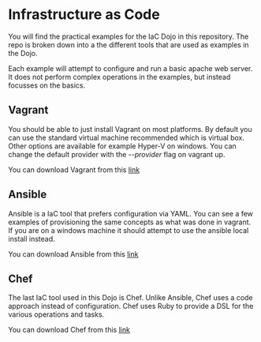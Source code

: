 # Infrastructure as Code

You will find the practical examples for the IaC Dojo in this repository. The
repo is broken down into a the different tools that are used as examples in
the Dojo.

Each example will attempt to configure and run a basic apache web server. It
does not perform complex operations in the examples, but instead focusses on
the basics.

## Vagrant

You should be able to just install Vagrant on most platforms. By default you
can use the standard virtual machine recommended which is virtual box. Other
options are available for example Hyper-V on windows. You can change the
default provider with the _--provider_ flag on vagrant up.

You can download Vagrant from this [link](https://www.vagrantup.com/)

## Ansible

Ansible is a IaC tool that prefers configuration via YAML. You can see a few
examples of provisioning the same concepts as what was done in vagrant. If you
are on a windows machine it should attempt to use the ansible local install
instead.

You can download Ansible from this [link](https://www.ansible.com/)

## Chef

The last IaC tool used in this Dojo is Chef. Unlike Ansible, Chef uses a code
approach instead of configuration. Chef uses Ruby to provide a DSL for the
various operations and tasks.


You can download Chef from this [link](https://www.chef.io/)